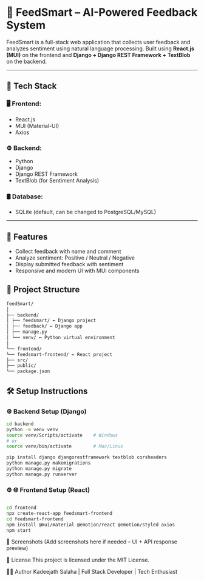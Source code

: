 # 🧠 FeedSmart – AI-Powered Feedback System

FeedSmart is a full-stack web application that collects user feedback and analyzes sentiment using natural language processing. Built using **React.js (MUI)** on the frontend and **Django + Django REST Framework + TextBlob** on the backend.

---

## 🔧 Tech Stack

### 🖥️ Frontend:
- React.js
- MUI (Material-UI)
- Axios

### ⚙️ Backend:
- Python
- Django
- Django REST Framework
- TextBlob (for Sentiment Analysis)

### 🛢️ Database:
- SQLite (default, can be changed to PostgreSQL/MySQL)

---

## 🚀 Features

- Collect feedback with name and comment
- Analyze sentiment: Positive / Neutral / Negative
- Display submitted feedback with sentiment
- Responsive and modern UI with MUI components

## 📁 Project Structure

``` bash
feedSmart/
│
├── backend/
│ ├── feedsmart/ ← Django project
│ ├── feedback/ ← Django app
│ ├── manage.py
│ └── venv/ ← Python virtual environment
│
└── frontend/
└── feedsmart-frontend/ ← React project
├── src/
├── public/
└── package.json

```


## 🛠️ Setup Instructions


### ⚙️ Backend Setup (Django)

```bash
cd backend
python -m venv venv
source venv/Scripts/activate    # Windows
# or
source venv/bin/activate        # Mac/Linux

pip install django djangorestframework textblob corsheaders
python manage.py makemigrations
python manage.py migrate
python manage.py runserver

```
### ⚙️ 🌐 Frontend Setup (React)
```bash

cd frontend
npx create-react-app feedsmart-frontend
cd feedsmart-frontend
npm install @mui/material @emotion/react @emotion/styled axios
npm start

```


📸 Screenshots
(Add screenshots here if needed – UI + API response preview)

📄 License
This project is licensed under the MIT License.

🙋‍♀️ Author
Kadeejath Salaha |
Full Stack Developer | Tech Enthusiast
